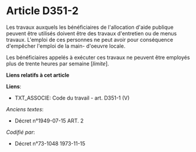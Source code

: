 # Article D351-2

Les travaux auxquels les bénéficiaires de l'allocation d'aide publique peuvent être utilisés doivent être des travaux
d'entretien ou de menus travaux. L'emploi de ces personnes ne peut avoir pour conséquence d'empêcher l'emploi de la main-
d'oeuvre locale.

Les bénéficiaires appelés à exécuter ces travaux ne peuvent être employés plus de trente heures par semaine [*limite*].

**Liens relatifs à cet article**

**Liens**:

  - TXT_ASSOCIE: Code du travail - art. D351-1 (V)

_Anciens textes_:

  - Décret n°1949-07-15 ART. 2

_Codifié par_:

  - Décret n°73-1048 1973-11-15
